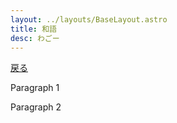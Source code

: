 ```yaml
---
layout: ../layouts/BaseLayout.astro
title: 和語
desc: わごー
---
```



[戻る](/.)

Paragraph 1

Paragraph 2
